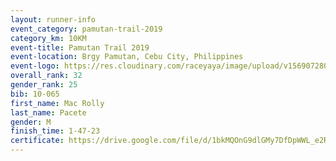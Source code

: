 ```yaml
---
layout: runner-info 
event_category: pamutan-trail-2019 
category_km: 10KM 
event-title: Pamutan Trail 2019 
event-location: Brgy Pamutan, Cebu City, Philippines 
event-logo: https://res.cloudinary.com/raceyaya/image/upload/v1569072806/logo/pamutan-trail_d8abrj.jpg 
overall_rank: 32
gender_rank: 25
bib: 10-065
first_name: Mac Rolly
last_name: Pacete
gender: M
finish_time: 1-47-23
certificate: https://drive.google.com/file/d/1bkMQOnG9dlGMy7DfDpWWL_e2RHTYede8/view?usp=sharing
---
```

